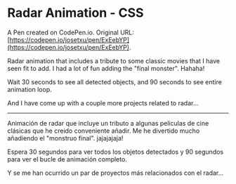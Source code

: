 # Radar Animation - CSS

A Pen created on CodePen.io. Original URL: [https://codepen.io/josetxu/pen/ExEebYP](https://codepen.io/josetxu/pen/ExEebYP).

Radar animation that includes a tribute to some classic movies that I have seen fit to add. I had a lot of fun adding the "final monster". Hahaha!  

Wait 30 seconds to see all detected objects, and 90 seconds to see entire animation loop.

And I have come up with a couple more projects related to radar...

<hr>

Animación de radar que incluye un tributo a algunas peliculas de cine clásicas que he creido conveniente añadir. Me he divertido mucho añadiendo el "monstruo final". jajajajaja!  

Espera 30 segundos para ver todos los objetos detectados y 90 segundos para ver el bucle de animación completo.

Y se me han ocurrido un par de proyectos más relacionados con el radar...
